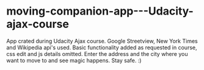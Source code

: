 # moving-companion-app---Udacity-ajax-course
App crated during Udacity Ajax course. Google Streetview, New York Times and Wikipedia api's used.
Basic functionality added as requested in course, css edit and js details omitted.
Enter the address and the city where you want to move to and see magic happens.
Stay safe. :)
